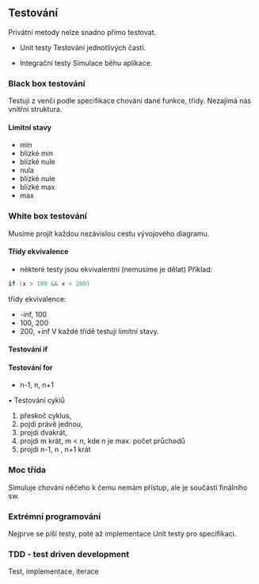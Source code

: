 ## Testování
Privátní metody nelze snadno přímo testovat.

- Unit testy
Testování jednotlivých častí.

- Integrační testy
Simulace běhu aplikace.

### Black box testování
Testuji z venčí podle specifikace chování dané funkce, třídy. Nezajímá nás vnitřní struktura.
#### Limitní stavy
- min
- blízké min
- blízké nule
- nula
- blízké nule
- blízké max
- max

### White box testování
Musíme projít každou nezávislou cestu vývojového diagramu.
#### Třídy ekvivalence
- některé testy jsou ekvivalentní (nemusíme je dělat)
Příklad:
```C
if (x > 100 && x < 200)
```
třídy ekvivalence:
- -inf, 100
- 100, 200
- 200, +inf
V každé třídě testuji limitní stavy.

#### Testování if
#### Testování for
- n-1, n, n+1

• Testování cyklů
1. přeskoč cyklus,
2. pojdi právě jednou,
3. projdi dvakrát,
4. projdi m krát, m < n, kde n je max. počet
průchodů
5. projdi n-1, n , n+1 krát

### Moc třída
Simuluje chování něčeho k čemu nemám přístup, ale je součástí finálního sw.

### Extrémní programování
Nejprve se píší testy, poté až implementace
Unit testy pro specifikaci.


### TDD - test driven development
Test, implementace, iterace